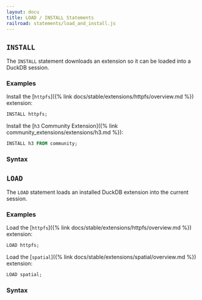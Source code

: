 ```yaml
---
layout: docu
title: LOAD / INSTALL Statements
railroad: statements/load_and_install.js
---
```


## `INSTALL`

The `INSTALL` statement downloads an extension so it can be loaded into a DuckDB session.

### Examples

Install the [`httpfs`]({% link docs/stable/extensions/httpfs/overview.md %}) extension:

```sql
INSTALL httpfs;
```

Install the [`h3` Community Extension]({% link community_extensions/extensions/h3.md %}):

```sql
INSTALL h3 FROM community;
```

### Syntax

<div id="rrdiagram2"></div>

## `LOAD`

The `LOAD` statement loads an installed DuckDB extension into the current session.

### Examples

Load the [`httpfs`]({% link docs/stable/extensions/httpfs/overview.md %}) extension:

```sql
LOAD httpfs;
```

Load the [`spatial`]({% link docs/stable/extensions/spatial/overview.md %}) extension:

```sql
LOAD spatial;
```

### Syntax

<div id="rrdiagram1"></div>
